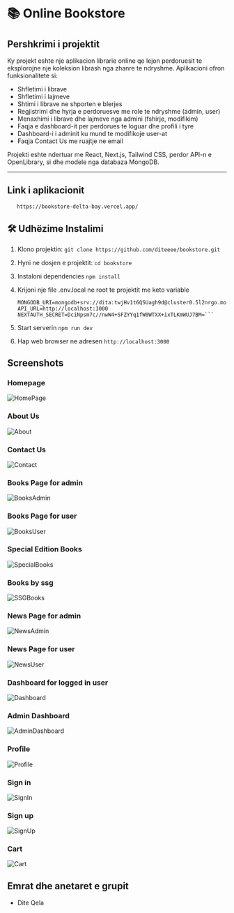 # 📚 Online Bookstore

## Pershkrimi i projektit
Ky projekt eshte nje aplikacion librarie online qe lejon perdoruesit te eksplorojne nje koleksion librash nga zhanre te ndryshme. Aplikacioni ofron funksionalitete si:

- Shfletimi i librave
- Shfletimi i lajmeve
- Shtimi i librave ne shporten e blerjes
- Regjistrimi dhe hyrja e perdoruesve me role te ndryshme (admin, user)
- Menaxhimi i librave dhe lajmeve nga admini (fshirje, modifikim)
- Faqja e dashboard-it per perdorues te loguar dhe profili i tyre
- Dashboard-i i adminit ku mund te modifikoje user-at
- Faqja Contact Us me ruajtje ne email

Projekti eshte ndertuar me React, Next.js, Tailwind CSS, perdor API-n e OpenLibrary, si dhe modele nga databaza MongoDB.

---

## Link i aplikacionit
```
   https://bookstore-delta-bay.vercel.app/
```

## 🛠 Udhëzime Instalimi

1. Klono projektin:
   ```git clone https://github.com/diteeee/bookstore.git```
   
2. Hyni ne dosjen e projektit:
   ```cd bookstore```

3. Instaloni dependencies
   ```npm install```

4. Krijoni nje file .env.local ne root te projektit me keto variable
   ```
   MONGODB_URI=mongodb+srv://dita:twjHv1t6QSUagh9d@cluster0.5l2nrgo.mongodb.net
   API_URL=http://localhost:3000
   NEXTAUTH_SECRET=DciNpsm7c//nwW4+SFZYYq1fW0WTXX+ixTLKmWUJ7BM=```

5. Start serverin
   ```npm run dev```

6. Hap web browser ne adresen
   ```http://localhost:3000```


## Screenshots

### Homepage

![HomePage](./screenshots/home.png)

### About Us

![About](./screenshots/about.png)

### Contact Us

![Contact](./screenshots/contact.png)

### Books Page for admin

![BooksAdmin](./screenshots/books-admin.png)

### Books Page for user

![BooksUser](./screenshots/books-user.png)

### Special Edition Books

![SpecialBooks](./screenshots/special.png)

### Books by ssg

![SSGBooks](./screenshots/ssgBook.png)

### News Page for admin

![NewsAdmin](./screenshots/news-admin.png)

### News Page for user

![NewsUser](./screenshots/news-user.png)

### Dashboard for logged in user

![Dashboard](./screenshots/dashboard.png)

### Admin Dashboard

![AdminDashboard](./screenshots/admin-dashboard.png)

### Profile

![Profile](./screenshots/profile.png)

### Sign in

![SignIn](./screenshots/signin.png)

### Sign up

![SignUp](./screenshots/signup.png)

### Cart

![Cart](./screenshots/cart.png)


## Emrat dhe anetaret e grupit
- Dite Qela

